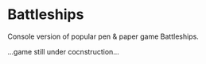 # Battleships
Console version of popular pen & paper game Battleships.

...game still under cocnstruction...


